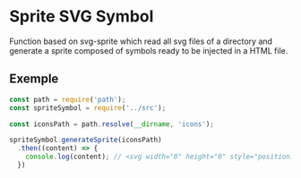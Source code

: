 # Sprite SVG Symbol

Function based on svg-sprite which read all svg files of a directory and generate a sprite composed of symbols ready to be injected in a HTML file.

## Exemple
```javascript
const path = require('path');
const spriteSymbol = require('../src');

const iconsPath = path.resolve(__dirname, 'icons');

spriteSymbol.generateSprite(iconsPath)
  .then((content) => {
    console.log(content); // <svg width="0" height="0" style="position:absolute"><symbol ...
  })
```

